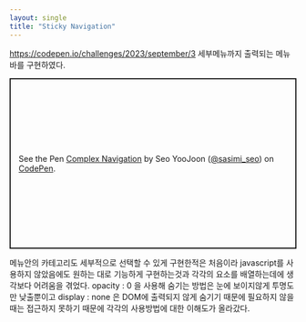 ```yaml
---
layout: single
title: "Sticky Navigation"
---
```


https://codepen.io/challenges/2023/september/3
세부메뉴까지 출력되는 메뉴바를 구현하였다.

<p class="codepen" data-height="300" data-default-tab="html,result" data-slug-hash="KKJMyOj" data-pen-title="Complex Navigation" data-user="sasimi_seo" style="height: 300px; box-sizing: border-box; display: flex; align-items: center; justify-content: center; border: 2px solid; margin: 1em 0; padding: 1em;">
  <span>See the Pen <a href="https://codepen.io/sasimi_seo/pen/KKJMyOj">
  Complex Navigation</a> by Seo YooJoon (<a href="https://codepen.io/sasimi_seo">@sasimi_seo</a>)
  on <a href="https://codepen.io">CodePen</a>.</span>
</p>
<script async src="https://cpwebassets.codepen.io/assets/embed/ei.js"></script>

메뉴안의 카테고리도 세부적으로 선택할 수 있게 구현한적은 처음이라 javascript를 사용하지 않았음에도 원하는 대로 기능하게 구현하는것과 각각의 요소를 배열하는데에 생각보다 어려움을 겪었다. opacity : 0 을 사용해 숨기는 방법은 눈에 보이지않게 투명도만 낮출뿐이고 display : none 은 DOM에 출력되지 않게 숨기기 때문에 필요하지 않을 때는 접근하지 못하기 때문에 각각의 사용방법에 대한 이해도가 올라갔다.
